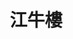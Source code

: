 ---
title: "江牛樓"
description: "江牛樓"
layout: shop
keywords:
  - 美食競賽
  - 台灣美食
  - 美食精選
datePublished: "2025-06-30"
dateModified: "2025-07-05"
city: "台北市"
district: "大同區"
address: "台北市大同區民樂街6號"
phone: ""
geo: "25.055712283156602, 121.5108171826953"
google_map: "https://maps.app.goo.gl/HeZwPDgFPksGptQd8"
footinder: "https://footinder.com.tw/%e5%8f%b0%e5%8c%97%e5%b8%82%e5%a4%a7%e5%90%8c%e5%8d%80/362146/"
official: "https://www.facebook.com/profile.php?id=61552768012922"
award:
  - name: "500盤"
    year: "2024"
    entries:
      - dishes:
          - "紅燒刀削牛肉麵"

---